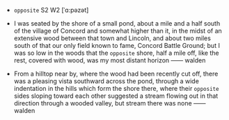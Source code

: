 - `opposite` S2 W2 [ˈɑ:pəzət]



- I was seated by the shore of a small pond, about a mile and a half south of the village of Concord and somewhat higher than it, in the midst of an extensive wood between that town and Lincoln, and about two miles south of that our only field known to fame, Concord Battle Ground; but I was so low in the woods that the `opposite` shore, half a mile off, like the rest, covered with wood, was my most distant horizon —— walden

-  From a hilltop near by, where the wood had been recently cut off, there was a pleasing vista southward across the pond, through a wide indentation in the hills which form the shore there, where their `opposite` sides sloping toward each other suggested a stream flowing out in that direction through a wooded valley, but stream there was none —— walden
